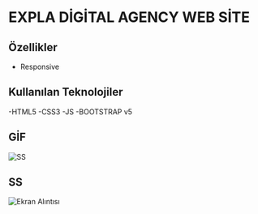
# EXPLA DİGİTAL AGENCY WEB SİTE


## Özellikler

- Responsive


  
## Kullanılan Teknolojiler

-HTML5 
-CSS3
-JS
-BOOTSTRAP v5


  ## GİF 
  ![SS](https://user-images.githubusercontent.com/125564176/225638689-b735dd1f-99f4-4099-b345-21b6c8b833d8.gif)

## SS
![Ekran Alıntısı](https://user-images.githubusercontent.com/125564176/225638739-e36b9941-b5d6-447d-9b13-242201056ed3.PNG)
